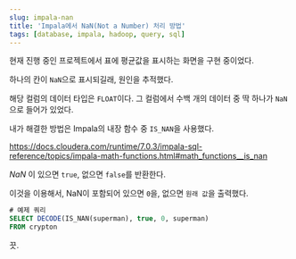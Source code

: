 ```yaml
---
slug: impala-nan
title: 'Impala에서 NaN(Not a Number) 처리 방법'
tags: [database, impala, hadoop, query, sql]
---
```


현재 진행 중인 프로젝트에서 표에 평균값을 표시하는 화면을 구현 중이었다.

하나의 칸이 `NaN`으로 표시되길래, 원인을 추적했다.

<!--truncate-->

해당 컬럼의 데이터 타입은 `FLOAT`이다. 그 컬럼에서 수백 개의 데이터 중 딱 하나가 `NaN`으로 들어가 있었다.

내가 해결한 방법은 Impala의 내장 함수 중 `IS_NAN`을 사용했다.

<https://docs.cloudera.com/runtime/7.0.3/impala-sql-reference/topics/impala-math-functions.html#math_functions__is_nan>

_NaN_ 이 있으면 `true`, 없으면 `false`를 반환한다.

이것을 이용해서, NaN이 포함되어 있으면 `0`을, 없으면 `원래 값`을 출력했다.

```sql
# 예제 쿼리
SELECT DECODE(IS_NAN(superman), true, 0, superman)
FROM crypton
```

끗.
